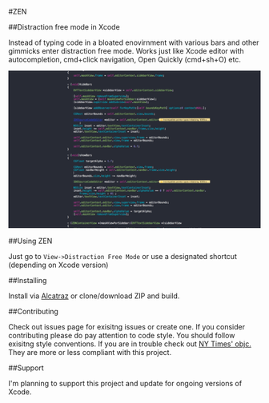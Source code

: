 #ZEN

##Distraction free mode in Xcode

Instead of typing code in a bloated enovirnment with various bars and other gimmicks enter distraction free mode. Works just like Xcode editor with autocompletion, cmd+click navigation, Open Quickly (cmd+sh+O) etc. 

![](ZEN.png)

##Using ZEN

Just go to `View->Distraction Free Mode` or use a designated shortcut (depending on Xcode version)

##Installing 

Install via [Alcatraz](http://alcatraz.io) or clone/download ZIP and build.

##Contributing

Check out issues page for exisitng issues or create one. If you consider contributing please do pay attention to code style. You should follow exisitng style conventions. If you are in trouble check out [NY Times' objc. ](https://github.com/NYTimes/objective-c-style-guide) They are more or less compliant with this project.

##Support 

I'm planning to support this project and update for ongoing versions of Xcode.
